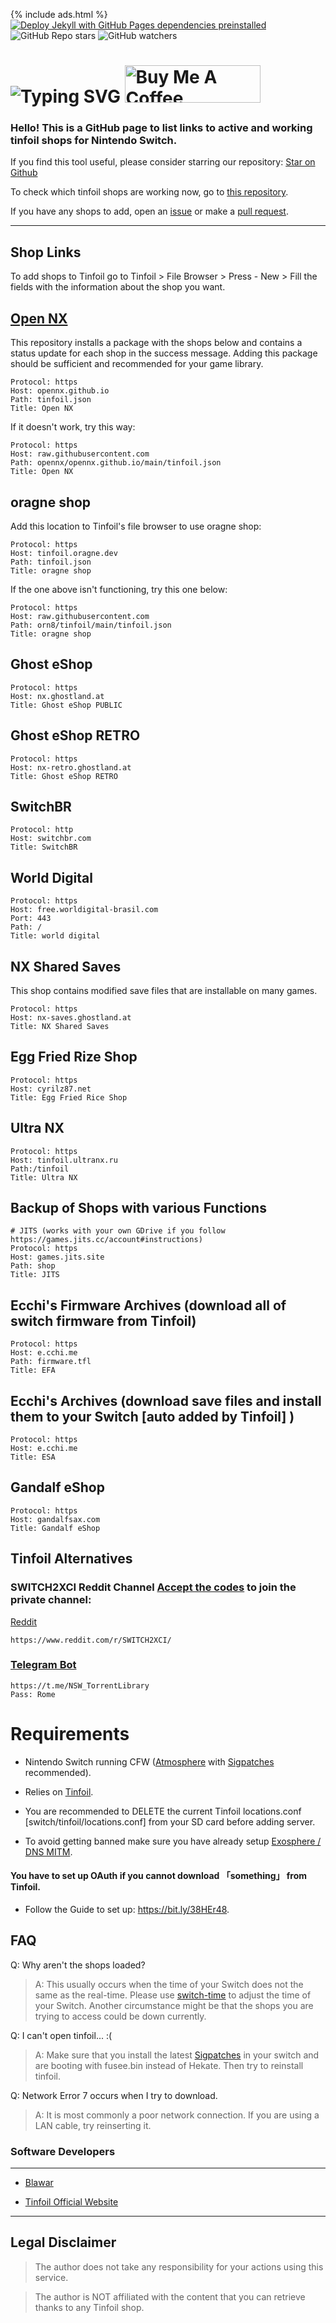 {% include ads.html %}
[![Deploy Jekyll with GitHub Pages dependencies preinstalled](https://github.com/melogabriel/tinfoil-shops/actions/workflows/jekyll-gh-pages.yml/badge.svg)](https://github.com/melogabriel/tinfoil-shops/actions/workflows/jekyll-gh-pages.yml)
![GitHub Repo stars](https://img.shields.io/github/stars/melogabriel/tinfoil-shops)
![GitHub watchers](https://img.shields.io/github/watchers/melogabriel/tinfoil-shops)


# ![Typing SVG](https://readme-typing-svg.demolab.com/?lines=Tinfoil%20Shops) <a href="https://www.buymeacoffee.com/gabrielmelo" target="_blank"><img src="https://cdn.buymeacoffee.com/buttons/v2/default-yellow.png" alt="Buy Me A Coffee" style="height: 60px !important;width: 217px !important;" ></a>


### Hello! This is a GitHub page to list links to active and working tinfoil shops for Nintendo Switch.

If you find this tool useful, please consider starring our repository: [Star on Github](https://github.com/melogabriel/tinfoil-shops) 

To check which tinfoil shops are working now, go to [this repository](https://github.com/melogabriel/tinfoil-shops-status).

If you have any shops to add, open an [issue](https://github.com/melogabriel/tinfoil-shops/issues/new) or make a [pull request](https://github.com/melogabriel/tinfoil-shops/pulls).
               
___

## Shop Links

To add shops to Tinfoil go to Tinfoil > File Browser > Press - New > Fill the fields with the information about the shop you want.

## [Open NX](https://github.com/OpenNX/opennx.github.io)

This repository installs a package with the shops below and contains a status update for each shop in the success message. Adding this package should be sufficient and recommended for your game library.

```
Protocol: https
Host: opennx.github.io
Path: tinfoil.json
Title: Open NX
```
If it doesn't work, try this way:

```
Protocol: https
Host: raw.githubusercontent.com
Path: opennx/opennx.github.io/main/tinfoil.json
Title: Open NX
```

## oragne shop

Add this location to Tinfoil's file browser to use oragne shop:

```
Protocol: https
Host: tinfoil.oragne.dev
Path: tinfoil.json
Title: oragne shop
```

If the one above isn't functioning, try this one below:

```
Protocol: https
Host: raw.githubusercontent.com
Path: orn8/tinfoil/main/tinfoil.json
Title: oragne shop
```
## Ghost eShop 
```
Protocol: https
Host: nx.ghostland.at
Title: Ghost eShop PUBLIC
```
## Ghost eShop RETRO

```
Protocol: https
Host: nx-retro.ghostland.at
Title: Ghost eShop RETRO
```

## SwitchBR 

```
Protocol: http
Host: switchbr.com
Title: SwitchBR
```

## World Digital

```
Protocol: https
Host: free.worldigital-brasil.com
Port: 443
Path: /
Title: world digital
```

## NX Shared Saves 

This shop contains modified save files that are installable on many games.
```
Protocol: https
Host: nx-saves.ghostland.at
Title: NX Shared Saves
```

## Egg Fried Rize Shop 

```
Protocol: https
Host: cyrilz87.net
Title: Egg Fried Rice Shop
```

## Ultra NX 

```
Protocol: https
Host: tinfoil.ultranx.ru
Path:/tinfoil
Title: Ultra NX
```

## Backup of Shops with various Functions

```
# JITS (works with your own GDrive if you follow https://games.jits.cc/account#instructions)
Protocol: https
Host: games.jits.site
Path: shop
Title: JITS
```

## Ecchi's Firmware Archives (download all of switch firmware from Tinfoil)

```
Protocol: https
Host: e.cchi.me
Path: firmware.tfl
Title: EFA
```

## Ecchi's Archives (download save files and install them to your Switch [auto added by Tinfoil] )

```
Protocol: https
Host: e.cchi.me
Title: ESA
```

## Gandalf eShop

```
Protocol: https
Host: gandalfsax.com
Title: Gandalf eShop
```

## Tinfoil Alternatives

### SWITCH2XCI Reddit Channel [Accept the codes](https://docs.google.com/forms/d/e/1FAIpQLSe2GJNZ2rVqkSgc1odtfgKhlvfvfWFEnSRTlngaVO2BlM2gYw/viewform) to join the private channel:

[Reddit](https://www.reddit.com/r/SWITCH2XCI/)
```
https://www.reddit.com/r/SWITCH2XCI/
```

### [Telegram Bot](https://t.me/NSW_TorrentLibrary)

```
https://t.me/NSW_TorrentLibrary
Pass: Rome
```


# Requirements

* Nintendo Switch running CFW ([Atmosphere](https://github.com/Atmosphere-NX/Atmosphere/releases) with [Sigpatches](https://github.com/ITotalJustice/patches/releases) recommended).

* Relies on [Tinfoil](https://tinfoil.io).

* You are recommended to DELETE the current Tinfoil locations.conf [switch/tinfoil/locations.conf] from your SD card before adding server.

* To avoid getting banned make sure you have already setup [Exosphere / DNS MITM](https://rentry.org/ExosphereDNSMITM).

#### You have to set up OAuth if you cannot download  「something」  from Tinfoil.
* Follow the Guide to set up: https://bit.ly/38HEr48.

## FAQ

Q: Why aren't the shops loaded?

> A: This usually occurs when the time of your Switch does not the same as the real-time. Please use [switch-time](https://github.com/3096/switch-time) to adjust the time of your Switch. Another circumstance might be that the shops you are trying to access could be down currently.


Q: I can't open tinfoil... :(

> A: Make sure that you install the latest [Sigpatches](https://github.com/ITotalJustice/patches/releases/latest) in your switch and are booting with fusee.bin instead of Hekate. Then try to reinstall tinfoil.


Q: Network Error 7 occurs when I try to download.

> A: It is most commonly a poor network connection. If you are using a LAN cable, try reinserting it.


### Software Developers
___

* [Blawar](https://github.com/blawar)

* [Tinfoil Official Website](https://tinfoil.io)

---

## Legal Disclaimer

> The author does not take any responsibility for your actions using this service.

> The author is NOT affiliated with the content that you can retrieve thanks to any Tinfoil shop.

